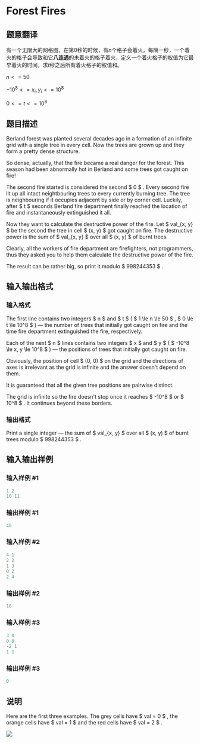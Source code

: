 # Forest Fires

## 题意翻译

有一个无限大的网格图，在第0秒的时候，有$n$个格子会着火，每隔一秒，一个着火的格子会导致和它**八连通**的未着火的格子着火，定义一个着火格子的权值为它最早着火的时间，求$t$秒之后所有着火格子的权值和。

$n<=50$

$-10^8<=x_i,y_i<=10^8$

$0<=t<=10^8$

## 题目描述

Berland forest was planted several decades ago in a formation of an infinite grid with a single tree in every cell. Now the trees are grown up and they form a pretty dense structure.

So dense, actually, that the fire became a real danger for the forest. This season had been abnormally hot in Berland and some trees got caught on fire!

The second fire started is considered the second $ 0 $ . Every second fire lit up all intact neightbouring trees to every currently burning tree. The tree is neighbouring if it occupies adjacent by side or by corner cell. Luckily, after $ t $ seconds Berland fire department finally reached the location of fire and instantaneously extinguished it all.

Now they want to calculate the destructive power of the fire. Let $ val_{x, y} $ be the second the tree in cell $ (x, y) $ got caught on fire. The destructive power is the sum of $ val_{x, y} $ over all $ (x, y) $ of burnt trees.

Clearly, all the workers of fire department are firefighters, not programmers, thus they asked you to help them calculate the destructive power of the fire.

The result can be rather big, so print it modulo $ 998244353 $ .

## 输入输出格式

### 输入格式

The first line contains two integers $ n $ and $ t $ ( $ 1 \le n \le 50 $ , $ 0 \le t \le 10^8 $ ) — the number of trees that initially got caught on fire and the time fire department extinguished the fire, respectively.

Each of the next $ n $ lines contains two integers $ x $ and $ y $ ( $ -10^8 \le x, y \le 10^8 $ ) — the positions of trees that initially got caught on fire.

Obviously, the position of cell $ (0, 0) $ on the grid and the directions of axes is irrelevant as the grid is infinite and the answer doesn't depend on them.

It is guaranteed that all the given tree positions are pairwise distinct.

The grid is infinite so the fire doesn't stop once it reaches $ -10^8 $ or $ 10^8 $ . It continues beyond these borders.

### 输出格式

Print a single integer — the sum of $ val_{x, y} $ over all $ (x, y) $ of burnt trees modulo $ 998244353 $ .

## 输入输出样例

### 输入样例 #1

```cpp
1 2
10 11

```
### 输出样例 #1

```cpp
40
```


### 输入样例 #2

```cpp
4 1
2 2
1 3
0 2
2 4

```
### 输出样例 #2

```cpp
18
```


### 输入样例 #3

```cpp
3 0
0 0
-2 1
1 1

```
### 输出样例 #3

```cpp
0
```


## 说明

Here are the first three examples. The grey cells have $ val = 0 $ , the orange cells have $ val = 1 $ and the red cells have $ val = 2 $ .

![](https://cdn.luogu.com.cn/upload/vjudge_pic/CF1086F/cb9e62b1e70abf36d285ed071b42fbdd39834039.png)

